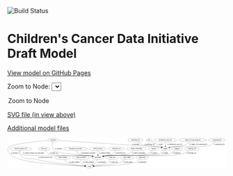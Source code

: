 <link rel='stylesheet' href="assets/style.css">
<link rel='stylesheet' href="https://unpkg.com/leaflet@1.5.1/dist/leaflet.css" integrity="sha512-xwE/Az9zrjBIphAcBb3F6JVqxf46+CDLwfLMHloNu6KEQCAWi6HcDUbeOfBIptF7tcCzusKFjFw2yuvEpDL9wQ==" crossorigin="">
<script type="text/javascript" src="https://code.jquery.com/jquery-3.2.1.min.js"></script>
<script type="text/javascript"  src="https://unpkg.com/leaflet@1.5.1/dist/leaflet.js"></script>
<script type="text/javascript" src="assets/actions.js"></script>

![Build Status](https://github.com/CBIIT/ccdi-model/actions/workflows/model-test-and-deploy.yml/badge.svg)

# Children's Cancer Data Initiative Draft Model

[View model on GitHub Pages](https://cbiit.github.io/ccdi-model/)



Zoom to Node: <select id="node_select">
  <option value="">Zoom to Node</option>
</select>
<div id="model"></div>

<p>
<a href="./model-desc/ccdi-model.svg">SVG file (in view above)</a>
<p>
<a href="./model-desc">Additional model files</a>
<div id='graph' style='display:off;'>
<svg width="2166pt" height="305pt"
 viewBox="0.00 0.00 2165.83 305.00" xmlns="http://www.w3.org/2000/svg" xmlns:xlink="http://www.w3.org/1999/xlink">
<g id="graph0" class="graph" transform="scale(1 1) rotate(0) translate(4 301)">
<title>Perl</title>
<polygon fill="#ffffff" stroke="transparent" points="-4,4 -4,-301 2161.8271,-301 2161.8271,4 -4,4"/>
<!-- follow_up -->
<g id="node1" class="node">
<title>follow_up</title>
<ellipse fill="none" stroke="#000000" cx="358.8271" cy="-192" rx="55.4913" ry="18"/>
<text text-anchor="middle" x="358.8271" y="-188.3" font-family="Times,serif" font-size="14.00" fill="#000000">follow_up</text>
</g>
<!-- participant -->
<g id="node9" class="node">
<title>participant</title>
<ellipse fill="none" stroke="#000000" cx="891.8271" cy="-105" rx="62.2891" ry="18"/>
<text text-anchor="middle" x="891.8271" y="-101.3" font-family="Times,serif" font-size="14.00" fill="#000000">participant</text>
</g>
<!-- follow_up&#45;&gt;participant -->
<g id="edge22" class="edge">
<title>follow_up&#45;&gt;participant</title>
<path fill="none" stroke="#000000" d="M370.8683,-174.425C380.0334,-162.6521 393.7818,-148.0614 409.8271,-141 451.6651,-122.5875 775.6031,-129.6513 820.8271,-123 826.2526,-122.202 831.8651,-121.1621 837.4475,-119.9844"/>
<polygon fill="#000000" stroke="#000000" points="838.4304,-123.3508 847.4164,-117.7382 836.8916,-116.522 838.4304,-123.3508"/>
<text text-anchor="middle" x="454.8271" y="-144.8" font-family="Times,serif" font-size="14.00" fill="#000000">of_follow_up</text>
</g>
<!-- synonym -->
<g id="node2" class="node">
<title>synonym</title>
<ellipse fill="none" stroke="#000000" cx="449.8271" cy="-279" rx="51.9908" ry="18"/>
<text text-anchor="middle" x="449.8271" y="-275.3" font-family="Times,serif" font-size="14.00" fill="#000000">synonym</text>
</g>
<!-- study -->
<g id="node8" class="node">
<title>study</title>
<ellipse fill="none" stroke="#000000" cx="806.8271" cy="-18" rx="36.2938" ry="18"/>
<text text-anchor="middle" x="806.8271" y="-14.3" font-family="Times,serif" font-size="14.00" fill="#000000">study</text>
</g>
<!-- synonym&#45;&gt;study -->
<g id="edge2" class="edge">
<title>synonym&#45;&gt;study</title>
<path fill="none" stroke="#000000" d="M399.1834,-274.7112C289.1053,-264.8769 35.8658,-239.2816 10.8271,-210 -9.4537,-186.2826 2.9336,-164.1795 23.8271,-141 58.6973,-102.3146 78.1627,-102.6827 127.8271,-87 246.3633,-49.5693 626.7101,-27.1446 760.0809,-20.272"/>
<polygon fill="#000000" stroke="#000000" points="760.5541,-23.7525 770.3629,-19.7478 760.1977,-16.7616 760.5541,-23.7525"/>
<text text-anchor="middle" x="66.3271" y="-144.8" font-family="Times,serif" font-size="14.00" fill="#000000">of_synonym</text>
</g>
<!-- synonym&#45;&gt;participant -->
<g id="edge3" class="edge">
<title>synonym&#45;&gt;participant</title>
<path fill="none" stroke="#000000" d="M445.2883,-260.7164C440.6883,-237.3553 437.0031,-197.1772 458.8271,-174 486.6731,-144.4274 780.9345,-130.65 820.8271,-123 825.8499,-122.0368 831.0469,-120.932 836.2395,-119.7538"/>
<polygon fill="#000000" stroke="#000000" points="837.2404,-123.1139 846.1724,-117.4156 835.6365,-116.3001 837.2404,-123.1139"/>
<text text-anchor="middle" x="501.3271" y="-188.3" font-family="Times,serif" font-size="14.00" fill="#000000">of_synonym</text>
</g>
<!-- sample -->
<g id="node21" class="node">
<title>sample</title>
<ellipse fill="none" stroke="#000000" cx="1558.8271" cy="-192" rx="44.393" ry="18"/>
<text text-anchor="middle" x="1558.8271" y="-188.3" font-family="Times,serif" font-size="14.00" fill="#000000">sample</text>
</g>
<!-- synonym&#45;&gt;sample -->
<g id="edge4" class="edge">
<title>synonym&#45;&gt;sample</title>
<path fill="none" stroke="#000000" d="M500.929,-275.5866C624.7578,-267.3244 950.7127,-245.6304 1222.8271,-228 1348.5953,-219.8514 1382.195,-234.4776 1505.8271,-210 1509.4733,-209.2781 1513.2131,-208.3701 1516.9371,-207.3477"/>
<polygon fill="#000000" stroke="#000000" points="1518.1107,-210.6498 1526.683,-204.4234 1516.099,-203.9451 1518.1107,-210.6498"/>
<text text-anchor="middle" x="1265.3271" y="-231.8" font-family="Times,serif" font-size="14.00" fill="#000000">of_synonym</text>
</g>
<!-- therapeutic_procedure -->
<g id="node3" class="node">
<title>therapeutic_procedure</title>
<ellipse fill="none" stroke="#000000" cx="670.8271" cy="-192" rx="117.7793" ry="18"/>
<text text-anchor="middle" x="670.8271" y="-188.3" font-family="Times,serif" font-size="14.00" fill="#000000">therapeutic_procedure</text>
</g>
<!-- therapeutic_procedure&#45;&gt;participant -->
<g id="edge9" class="edge">
<title>therapeutic_procedure&#45;&gt;participant</title>
<path fill="none" stroke="#000000" d="M677.2532,-173.7851C682.1994,-162.5106 690.1834,-148.7519 701.8271,-141 746.3525,-111.3567 768.3944,-133.5853 820.8271,-123 825.8403,-121.9879 831.0307,-120.8496 836.2189,-119.6496"/>
<polygon fill="#000000" stroke="#000000" points="837.2305,-123.0066 846.1463,-117.2831 835.6073,-116.1974 837.2305,-123.0066"/>
<text text-anchor="middle" x="794.8271" y="-144.8" font-family="Times,serif" font-size="14.00" fill="#000000">of_therapeutic_procedure</text>
</g>
<!-- medical_history -->
<g id="node4" class="node">
<title>medical_history</title>
<ellipse fill="none" stroke="#000000" cx="891.8271" cy="-192" rx="85.2851" ry="18"/>
<text text-anchor="middle" x="891.8271" y="-188.3" font-family="Times,serif" font-size="14.00" fill="#000000">medical_history</text>
</g>
<!-- medical_history&#45;&gt;participant -->
<g id="edge14" class="edge">
<title>medical_history&#45;&gt;participant</title>
<path fill="none" stroke="#000000" d="M891.8271,-173.9735C891.8271,-162.1918 891.8271,-146.5607 891.8271,-133.1581"/>
<polygon fill="#000000" stroke="#000000" points="895.3272,-133.0033 891.8271,-123.0034 888.3272,-133.0034 895.3272,-133.0033"/>
<text text-anchor="middle" x="959.8271" y="-144.8" font-family="Times,serif" font-size="14.00" fill="#000000">of_medical_history</text>
</g>
<!-- clinical_measure_file -->
<g id="node5" class="node">
<title>clinical_measure_file</title>
<ellipse fill="none" stroke="#000000" cx="128.8271" cy="-192" rx="108.5808" ry="18"/>
<text text-anchor="middle" x="128.8271" y="-188.3" font-family="Times,serif" font-size="14.00" fill="#000000">clinical_measure_file</text>
</g>
<!-- clinical_measure_file&#45;&gt;study -->
<g id="edge6" class="edge">
<title>clinical_measure_file&#45;&gt;study</title>
<path fill="none" stroke="#000000" d="M117.3882,-174.0691C112.2834,-163.5945 108.8216,-150.5928 115.8271,-141 162.331,-77.3206 207.8813,-104.2347 284.8271,-87 458.1158,-48.186 668.9955,-28.5464 760.6286,-21.3312"/>
<polygon fill="#000000" stroke="#000000" points="760.9832,-24.8143 770.6828,-20.5519 760.4422,-17.8352 760.9832,-24.8143"/>
<text text-anchor="middle" x="370.8271" y="-101.3" font-family="Times,serif" font-size="14.00" fill="#000000">of_clinical_measure_file</text>
</g>
<!-- clinical_measure_file&#45;&gt;participant -->
<g id="edge16" class="edge">
<title>clinical_measure_file&#45;&gt;participant</title>
<path fill="none" stroke="#000000" d="M121.6463,-173.5968C118.7093,-162.6824 117.6564,-149.3851 125.8271,-141 152.7825,-113.3374 782.5654,-128.2785 820.8271,-123 826.3383,-122.2397 832.0394,-121.2135 837.7046,-120.0346"/>
<polygon fill="#000000" stroke="#000000" points="838.8202,-123.3716 847.8143,-117.772 837.2913,-116.5406 838.8202,-123.3716"/>
<text text-anchor="middle" x="255.3271" y="-144.8" font-family="Times,serif" font-size="14.00" fill="#000000">of_clinical_measure_file_participant</text>
</g>
<!-- study_funding -->
<g id="node6" class="node">
<title>study_funding</title>
<ellipse fill="none" stroke="#000000" cx="542.8271" cy="-105" rx="77.1866" ry="18"/>
<text text-anchor="middle" x="542.8271" y="-101.3" font-family="Times,serif" font-size="14.00" fill="#000000">study_funding</text>
</g>
<!-- study_funding&#45;&gt;study -->
<g id="edge18" class="edge">
<title>study_funding&#45;&gt;study</title>
<path fill="none" stroke="#000000" d="M556.627,-87.0473C566.3355,-75.7319 580.3246,-61.8276 595.8271,-54 623.9719,-39.789 707.5104,-28.6004 760.6424,-22.6711"/>
<polygon fill="#000000" stroke="#000000" points="761.2778,-26.1226 770.8379,-21.5561 760.5167,-19.1641 761.2778,-26.1226"/>
<text text-anchor="middle" x="657.8271" y="-57.8" font-family="Times,serif" font-size="14.00" fill="#000000">of_study_funding</text>
</g>
<!-- study_personnel -->
<g id="node7" class="node">
<title>study_personnel</title>
<ellipse fill="none" stroke="#000000" cx="724.8271" cy="-105" rx="87.1846" ry="18"/>
<text text-anchor="middle" x="724.8271" y="-101.3" font-family="Times,serif" font-size="14.00" fill="#000000">study_personnel</text>
</g>
<!-- study_personnel&#45;&gt;study -->
<g id="edge10" class="edge">
<title>study_personnel&#45;&gt;study</title>
<path fill="none" stroke="#000000" d="M721.9849,-86.9832C721.3003,-76.478 722.2287,-63.4745 728.8271,-54 737.1262,-42.0834 750.3958,-34.0238 763.6543,-28.6111"/>
<polygon fill="#000000" stroke="#000000" points="765.0377,-31.8322 773.2353,-25.1204 762.6413,-25.2552 765.0377,-31.8322"/>
<text text-anchor="middle" x="798.3271" y="-57.8" font-family="Times,serif" font-size="14.00" fill="#000000">of_study_personnel</text>
</g>
<!-- participant&#45;&gt;study -->
<g id="edge1" class="edge">
<title>participant&#45;&gt;study</title>
<path fill="none" stroke="#000000" d="M886.3336,-86.9327C882.4482,-76.4096 876.393,-63.405 867.8271,-54 861.0055,-46.5103 852.2573,-40.1129 843.5288,-34.8804"/>
<polygon fill="#000000" stroke="#000000" points="844.9592,-31.6705 834.5215,-29.8524 841.5472,-37.7827 844.9592,-31.6705"/>
<text text-anchor="middle" x="928.3271" y="-57.8" font-family="Times,serif" font-size="14.00" fill="#000000">of_participant</text>
</g>
<!-- pathology_file -->
<g id="node10" class="node">
<title>pathology_file</title>
<ellipse fill="none" stroke="#000000" cx="1263.8271" cy="-279" rx="76.0865" ry="18"/>
<text text-anchor="middle" x="1263.8271" y="-275.3" font-family="Times,serif" font-size="14.00" fill="#000000">pathology_file</text>
</g>
<!-- pathology_file&#45;&gt;sample -->
<g id="edge12" class="edge">
<title>pathology_file&#45;&gt;sample</title>
<path fill="none" stroke="#000000" d="M1284.5461,-261.5344C1299.4805,-249.9722 1320.6568,-235.5888 1341.8271,-228 1410.8528,-203.2566 1434.2417,-225.8846 1505.8271,-210 1509.4054,-209.206 1513.0798,-208.2552 1516.7444,-207.211"/>
<polygon fill="#000000" stroke="#000000" points="1517.8101,-210.5452 1526.3487,-204.2727 1515.7622,-203.8514 1517.8101,-210.5452"/>
<text text-anchor="middle" x="1402.8271" y="-231.8" font-family="Times,serif" font-size="14.00" fill="#000000">of_pathology_file</text>
</g>
<!-- study_arm -->
<g id="node11" class="node">
<title>study_arm</title>
<ellipse fill="none" stroke="#000000" cx="1031.8271" cy="-105" rx="59.5901" ry="18"/>
<text text-anchor="middle" x="1031.8271" y="-101.3" font-family="Times,serif" font-size="14.00" fill="#000000">study_arm</text>
</g>
<!-- study_arm&#45;&gt;study -->
<g id="edge23" class="edge">
<title>study_arm&#45;&gt;study</title>
<path fill="none" stroke="#000000" d="M1019.2621,-87.1994C1010.368,-75.9482 997.453,-62.0583 982.8271,-54 960.7791,-41.8525 896.556,-30.7104 852.113,-24.1359"/>
<polygon fill="#000000" stroke="#000000" points="852.516,-20.6578 842.1168,-22.6843 851.51,-27.5851 852.516,-20.6578"/>
<text text-anchor="middle" x="1049.3271" y="-57.8" font-family="Times,serif" font-size="14.00" fill="#000000">of_study_arm</text>
</g>
<!-- molecular_test -->
<g id="node12" class="node">
<title>molecular_test</title>
<ellipse fill="none" stroke="#000000" cx="1074.8271" cy="-192" rx="79.8859" ry="18"/>
<text text-anchor="middle" x="1074.8271" y="-188.3" font-family="Times,serif" font-size="14.00" fill="#000000">molecular_test</text>
</g>
<!-- molecular_test&#45;&gt;participant -->
<g id="edge13" class="edge">
<title>molecular_test&#45;&gt;participant</title>
<path fill="none" stroke="#000000" d="M1063.7906,-173.9171C1056.1329,-162.8428 1044.9674,-149.2565 1031.8271,-141 1030.8761,-140.4025 987.1811,-129.2086 948.8606,-119.4602"/>
<polygon fill="#000000" stroke="#000000" points="949.3046,-115.9618 938.7505,-116.89 947.5799,-122.746 949.3046,-115.9618"/>
<text text-anchor="middle" x="1111.8271" y="-144.8" font-family="Times,serif" font-size="14.00" fill="#000000">of_molecular_test</text>
</g>
<!-- family_relationship -->
<g id="node13" class="node">
<title>family_relationship</title>
<ellipse fill="none" stroke="#000000" cx="1272.8271" cy="-192" rx="100.1823" ry="18"/>
<text text-anchor="middle" x="1272.8271" y="-188.3" font-family="Times,serif" font-size="14.00" fill="#000000">family_relationship</text>
</g>
<!-- family_relationship&#45;&gt;participant -->
<g id="edge15" class="edge">
<title>family_relationship&#45;&gt;participant</title>
<path fill="none" stroke="#000000" d="M1247.6658,-174.399C1229.6495,-162.7747 1204.3381,-148.3727 1179.8271,-141 1087.153,-113.1245 1058.28,-138.9457 962.8271,-123 957.4965,-122.1095 951.979,-121.0186 946.4835,-119.8183"/>
<polygon fill="#000000" stroke="#000000" points="947.1908,-116.3897 936.6607,-117.5594 945.6219,-123.2116 947.1908,-116.3897"/>
<text text-anchor="middle" x="1293.3271" y="-144.8" font-family="Times,serif" font-size="14.00" fill="#000000">of_family_relationship</text>
</g>
<!-- exposure -->
<g id="node14" class="node">
<title>exposure</title>
<ellipse fill="none" stroke="#000000" cx="1443.8271" cy="-192" rx="53.0913" ry="18"/>
<text text-anchor="middle" x="1443.8271" y="-188.3" font-family="Times,serif" font-size="14.00" fill="#000000">exposure</text>
</g>
<!-- exposure&#45;&gt;participant -->
<g id="edge17" class="edge">
<title>exposure&#45;&gt;participant</title>
<path fill="none" stroke="#000000" d="M1427.4143,-174.8671C1414.8271,-162.9795 1396.3477,-148.0602 1376.8271,-141 1290.23,-109.6799 1053.936,-136.3852 962.8271,-123 957.4014,-122.2029 951.7889,-121.1635 946.2064,-119.9862"/>
<polygon fill="#000000" stroke="#000000" points="946.7621,-116.5237 936.2374,-117.7404 945.2237,-123.3526 946.7621,-116.5237"/>
<text text-anchor="middle" x="1446.3271" y="-144.8" font-family="Times,serif" font-size="14.00" fill="#000000">of_exposure</text>
</g>
<!-- pdx -->
<g id="node15" class="node">
<title>pdx</title>
<ellipse fill="none" stroke="#000000" cx="1396.8271" cy="-279" rx="27.8951" ry="18"/>
<text text-anchor="middle" x="1396.8271" y="-275.3" font-family="Times,serif" font-size="14.00" fill="#000000">pdx</text>
</g>
<!-- pdx&#45;&gt;sample -->
<g id="edge24" class="edge">
<title>pdx&#45;&gt;sample</title>
<path fill="none" stroke="#000000" d="M1418.3394,-267.4471C1445.052,-253.1014 1491.0019,-228.4246 1523.051,-211.2131"/>
<polygon fill="#000000" stroke="#000000" points="1524.9497,-214.1662 1532.1037,-206.3514 1521.6378,-207.9993 1524.9497,-214.1662"/>
<text text-anchor="middle" x="1510.8271" y="-231.8" font-family="Times,serif" font-size="14.00" fill="#000000">of_pdx</text>
</g>
<!-- study_admin -->
<g id="node16" class="node">
<title>study_admin</title>
<ellipse fill="none" stroke="#000000" cx="1179.8271" cy="-105" rx="70.3881" ry="18"/>
<text text-anchor="middle" x="1179.8271" y="-101.3" font-family="Times,serif" font-size="14.00" fill="#000000">study_admin</text>
</g>
<!-- study_admin&#45;&gt;study -->
<g id="edge8" class="edge">
<title>study_admin&#45;&gt;study</title>
<path fill="none" stroke="#000000" d="M1159.079,-87.6147C1144.1313,-76.0893 1122.951,-61.7169 1101.8271,-54 1057.2528,-37.7163 924.4179,-26.2463 853.1801,-21.0799"/>
<polygon fill="#000000" stroke="#000000" points="853.358,-17.5838 843.1344,-20.3636 852.8601,-24.5661 853.358,-17.5838"/>
<text text-anchor="middle" x="1187.3271" y="-57.8" font-family="Times,serif" font-size="14.00" fill="#000000">of_study_admin</text>
</g>
<!-- methylation_array_file -->
<g id="node17" class="node">
<title>methylation_array_file</title>
<ellipse fill="none" stroke="#000000" cx="1558.8271" cy="-279" rx="115.8798" ry="18"/>
<text text-anchor="middle" x="1558.8271" y="-275.3" font-family="Times,serif" font-size="14.00" fill="#000000">methylation_array_file</text>
</g>
<!-- methylation_array_file&#45;&gt;sample -->
<g id="edge21" class="edge">
<title>methylation_array_file&#45;&gt;sample</title>
<path fill="none" stroke="#000000" d="M1558.8271,-260.9735C1558.8271,-249.1918 1558.8271,-233.5607 1558.8271,-220.1581"/>
<polygon fill="#000000" stroke="#000000" points="1562.3272,-220.0033 1558.8271,-210.0034 1555.3272,-220.0034 1562.3272,-220.0033"/>
<text text-anchor="middle" x="1650.3271" y="-231.8" font-family="Times,serif" font-size="14.00" fill="#000000">of_methylation_array_file</text>
</g>
<!-- single_cell_sequencing_file -->
<g id="node18" class="node">
<title>single_cell_sequencing_file</title>
<ellipse fill="none" stroke="#000000" cx="1829.8271" cy="-279" rx="137.5759" ry="18"/>
<text text-anchor="middle" x="1829.8271" y="-275.3" font-family="Times,serif" font-size="14.00" fill="#000000">single_cell_sequencing_file</text>
</g>
<!-- single_cell_sequencing_file&#45;&gt;sample -->
<g id="edge11" class="edge">
<title>single_cell_sequencing_file&#45;&gt;sample</title>
<path fill="none" stroke="#000000" d="M1806.5356,-261.232C1790.3729,-249.8443 1767.8655,-235.7857 1745.8271,-228 1689.1683,-207.9837 1670.3288,-223.7265 1611.8271,-210 1608.4124,-209.1988 1604.907,-208.2657 1601.4044,-207.2538"/>
<polygon fill="#000000" stroke="#000000" points="1602.2055,-203.8384 1591.6182,-204.2377 1600.1438,-210.5279 1602.2055,-203.8384"/>
<text text-anchor="middle" x="1885.3271" y="-231.8" font-family="Times,serif" font-size="14.00" fill="#000000">of_single_cell_sequencing_file</text>
</g>
<!-- sequencing_file -->
<g id="node19" class="node">
<title>sequencing_file</title>
<ellipse fill="none" stroke="#000000" cx="2068.8271" cy="-279" rx="83.3857" ry="18"/>
<text text-anchor="middle" x="2068.8271" y="-275.3" font-family="Times,serif" font-size="14.00" fill="#000000">sequencing_file</text>
</g>
<!-- sequencing_file&#45;&gt;sample -->
<g id="edge5" class="edge">
<title>sequencing_file&#45;&gt;sample</title>
<path fill="none" stroke="#000000" d="M2050.6659,-261.3752C2037.248,-249.5789 2017.8952,-234.9806 1997.8271,-228 1916.7227,-199.7882 1696.201,-225.9644 1611.8271,-210 1608.1749,-209.309 1604.4309,-208.4226 1600.7041,-207.4147"/>
<polygon fill="#000000" stroke="#000000" points="1601.5366,-204.0108 1590.9537,-204.5135 1599.5403,-210.7201 1601.5366,-204.0108"/>
<text text-anchor="middle" x="2091.3271" y="-231.8" font-family="Times,serif" font-size="14.00" fill="#000000">of_sequencing_file</text>
</g>
<!-- publication -->
<g id="node20" class="node">
<title>publication</title>
<ellipse fill="none" stroke="#000000" cx="1330.8271" cy="-105" rx="63.0888" ry="18"/>
<text text-anchor="middle" x="1330.8271" y="-101.3" font-family="Times,serif" font-size="14.00" fill="#000000">publication</text>
</g>
<!-- publication&#45;&gt;study -->
<g id="edge25" class="edge">
<title>publication&#45;&gt;study</title>
<path fill="none" stroke="#000000" d="M1309.3485,-87.8608C1293.3685,-76.1339 1270.4915,-61.4157 1247.8271,-54 1175.6243,-30.3755 951.7361,-21.7665 853.6574,-19.073"/>
<polygon fill="#000000" stroke="#000000" points="853.5403,-15.5688 843.4508,-18.8017 853.3542,-22.5663 853.5403,-15.5688"/>
<text text-anchor="middle" x="1329.8271" y="-57.8" font-family="Times,serif" font-size="14.00" fill="#000000">of_publication</text>
</g>
<!-- sample&#45;&gt;participant -->
<g id="edge19" class="edge">
<title>sample&#45;&gt;participant</title>
<path fill="none" stroke="#000000" d="M1543.278,-175.0684C1531.1213,-163.1155 1513.0979,-148.0254 1493.8271,-141 1438.3639,-120.7803 1021.2744,-131.3013 962.8271,-123 957.3976,-122.2289 951.7826,-121.2067 946.1987,-120.04"/>
<polygon fill="#000000" stroke="#000000" points="946.751,-116.5771 936.2278,-117.8069 945.2211,-123.4079 946.751,-116.5771"/>
<text text-anchor="middle" x="1555.3271" y="-144.8" font-family="Times,serif" font-size="14.00" fill="#000000">of_sample</text>
</g>
<!-- diagnosis -->
<g id="node22" class="node">
<title>diagnosis</title>
<ellipse fill="none" stroke="#000000" cx="1675.8271" cy="-192" rx="54.6905" ry="18"/>
<text text-anchor="middle" x="1675.8271" y="-188.3" font-family="Times,serif" font-size="14.00" fill="#000000">diagnosis</text>
</g>
<!-- diagnosis&#45;&gt;participant -->
<g id="edge20" class="edge">
<title>diagnosis&#45;&gt;participant</title>
<path fill="none" stroke="#000000" d="M1655.987,-175.004C1640.6664,-163.0182 1618.3428,-147.9152 1595.8271,-141 1528.5661,-120.3423 1032.5164,-132.7042 962.8271,-123 957.3956,-122.2437 951.7792,-121.2314 946.1943,-120.0708"/>
<polygon fill="#000000" stroke="#000000" points="946.7448,-116.6076 936.2225,-117.8448 945.2197,-123.4394 946.7448,-116.6076"/>
<text text-anchor="middle" x="1670.3271" y="-144.8" font-family="Times,serif" font-size="14.00" fill="#000000">of_diagnosis</text>
</g>
<!-- radiology_file -->
<g id="node23" class="node">
<title>radiology_file</title>
<ellipse fill="none" stroke="#000000" cx="1821.8271" cy="-192" rx="73.387" ry="18"/>
<text text-anchor="middle" x="1821.8271" y="-188.3" font-family="Times,serif" font-size="14.00" fill="#000000">radiology_file</text>
</g>
<!-- radiology_file&#45;&gt;participant -->
<g id="edge7" class="edge">
<title>radiology_file&#45;&gt;participant</title>
<path fill="none" stroke="#000000" d="M1795.532,-174.9553C1775.4235,-162.9447 1746.5313,-147.832 1718.8271,-141 1555.6674,-100.764 1129.3219,-145.792 962.8271,-123 957.3151,-122.2454 951.6134,-121.2231 945.9479,-120.0465"/>
<polygon fill="#000000" stroke="#000000" points="946.3605,-116.5524 935.8378,-117.7866 944.8334,-123.3838 946.3605,-116.5524"/>
<text text-anchor="middle" x="1815.8271" y="-144.8" font-family="Times,serif" font-size="14.00" fill="#000000">of_radiology_file</text>
</g>
</g>
</svg>
</div>
